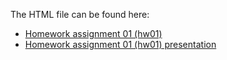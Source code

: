The HTML file can be found here:
* [Homework assignment 01 (hw01)](https://stat545-ubc-hw-2019-20.github.io/stat545-hw-belalanik/hw01/hw01_gapminder.html)
* [Homework assignment 01 (hw01) presentation](https://stat545-ubc-hw-2019-20.github.io/stat545-hw-belalanik/hw01/hw01_presentation.html)
